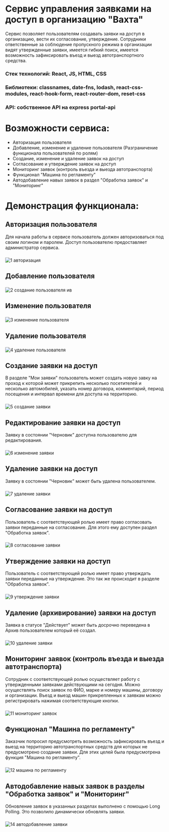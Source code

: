 # Сервис управления заявками на доступ в организацию "Вахта"
Сервис позволяет пользователям создавать заявки на доступ в организацию, вести их согласование, утверждение. Сотрудники ответственные за соблюдение пропускного режима в организации видят утвержденные заявки, имеется гибкий поиск, имеется возможность зафиксировать въезд и выезд автотранспортного средства.

### Cтек технологий: React, JS, HTML, CSS
### Библиотеки: classnames, date-fns, lodash, react-css-modules, react-hook-form, react-router-dom, reset-css
### API: собственное API на express portal-api

# Возможности сервиса:
- Авторизация пользователя
- Добавление, изменение и удаление пользователя (Разграничение функционала пользователей по ролям)
- Создание, изменение и удаление заявок на доступ
- Согласование и утверждение заявок на доступ
- Мониторинг заявок (контроль въезда и выезда автотранспорта)
- Функционал "Машина по регламенту"
- Автодобавление навых заявок в раздел "Обработка заявок" и "Мониторинг"

# Демонстрация функционала:

## Авторизация пользователя
Для начала работы в сервисе пользователь должен авторизоваться под своим логином и паролем. Доступ пользователю предоставляет администратор сервиса.
###
![1  авторизация](https://user-images.githubusercontent.com/15674106/222142620-1bb360dc-29be-4712-8458-81cc9ebebeb8.gif)


## Добавление пользователя
###
![2  создание пользователя ив](https://user-images.githubusercontent.com/15674106/222144791-8261b172-5d34-460a-9f53-1b7c631f802a.gif)

## Изменение пользователя
###
![3  изменение пользователя](https://user-images.githubusercontent.com/15674106/222144112-a28083c6-68e3-47e3-a412-43db8b9b0ad0.gif)

## Удаление пользователя
###
![4  удаление пользователя](https://user-images.githubusercontent.com/15674106/222145234-df620e11-cefa-4c12-913b-ee02712a7a50.gif)

## Создание заявки на доступ
В разделе "Мои заявки" пользователь может создать новую завку на проход к которой может прикрепить несколько посетителей и несколько автомобилей, указать номер договора, комментарий, период посещения и интервал времени для доступа на территорию.
###
![5  создание заявки](https://user-images.githubusercontent.com/15674106/222145980-7886cae6-8865-4ef4-9b93-1b38d89c0ce4.gif)

## Редактирование заявки на доступ
Заявку в состоянии "Черновик" доступна пользователю для редактирования.
###
![6  изменение заявки](https://user-images.githubusercontent.com/15674106/222147177-389a3e30-e7c4-4c27-8df6-ef39265f8316.gif)

## Удаление заявки на доступ
Заявку в состоянии "Черновик" может быть удалена пользователем.
###
![7  удаление заявки](https://user-images.githubusercontent.com/15674106/222148740-22cc6681-3639-4c17-9a76-18013c3c74cc.gif)

## Согласование заявки на доступ
Пользователь с соответствующей ролью имеет право согласовать заявки переданные на согласование. Для этого ему доступен раздел "Обработка заявок".
###
![8  согласование заявки](https://user-images.githubusercontent.com/15674106/222149362-d2154a12-6995-4a3c-b325-25ab31383dd4.gif)

## Утверждение заявки на доступ
Пользователь с соответствующей ролью имеет право утверждать заявки переданные на утверждение. Это так же происходит в разделе "Обработка заявок".
###
![9  утверждение заявки](https://user-images.githubusercontent.com/15674106/222150214-ecbb2d45-6e78-4d19-b9ac-9e9e74b3b7d8.gif)

## Удаление (архивирование) заявки на доступ
Заявка в статусе "Действует" может быть досрочно переведена в Архив пользователем который её создал.
###
![10  удаление заявки](https://user-images.githubusercontent.com/15674106/222151123-d5d6c17d-e617-4f2e-8304-55552a054646.gif)

## Мониторинг заявок (контроль въезда и выезда автотранспорта)
Сотрудник с соответствующей ролью осуществляет работу с утвержденными заявками действующими на сегодня. Можно осуществлять поиск заявок по ФИО, марке и номеру машины, договору и организации. Въезд и выезд машин прикрепленных к заявкам можно регистрировать нажимая соответствующие кнопки.
###
![11  мониторинг заявок](https://user-images.githubusercontent.com/15674106/222341119-b482c05c-e751-4e41-bb7f-6287e46708b8.gif)

## Функционал "Машина по регламенту"
Заказчик попросил предусмотреть возможность зафиксировать въезд и выезд на территорию автотранспортных средств для которых не предусмотрено создание заявки. Для этих целей была предусмотрена функция "Машина по регламенту".
###
![12  машина по регламенту](https://user-images.githubusercontent.com/15674106/222358233-29913ba9-845a-43c4-9344-6c7885ccab43.gif)

## Автодобавление навых заявок в разделы "Обработка заявок" и "Мониторинг"
Обновление заявок в указанных разделах выполнено с помощью Long Polling. Это позволило динамически обновлять заявки.
###
![14  автодобавление заявки](https://user-images.githubusercontent.com/15674106/222359241-06e41e7b-395d-4d97-8ff5-fc54770b8e60.gif)
